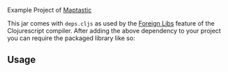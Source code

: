 Example Project of [Maptastic](https://github.com/glowbox/maptasticjs)

This jar comes with `deps.cljs` as used by the [Foreign Libs][flibs] feature
of the Clojurescript compiler. After adding the above dependency to your project
you can require the packaged library like so:

## Usage

[flibs]: https://github.com/clojure/clojurescript/wiki/Packaging-Foreign-Dependencies
